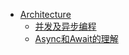 * [Architecture](/programming/architecture/)
	* [并发及异步编程](/programming/architecture/并发及异步编程.md "并发及异步编程")
	* [Async和Await的理解](/programming/architecture/async.md "Async和Await的理解")
